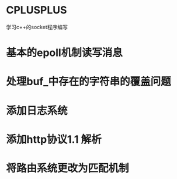 # CPLUSPLUS
学习c++的socket程序编写


# 基本的epoll机制读写消息


# 处理buf_中存在的字符串的覆盖问题

# 添加日志系统
# 添加http协议1.1 解析
# 将路由系统更改为匹配机制
